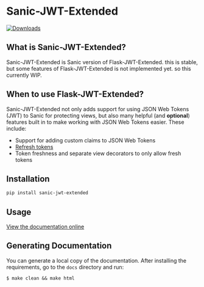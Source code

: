 # Sanic-JWT-Extended 
[![Downloads](https://pepy.tech/badge/sanic-jwt-extended)](https://pepy.tech/project/sanic-jwt-extended)

## What is Sanic-JWT-Extended?
Sanic-JWT-Extended is Sanic version of Flask-JWT-Extended. this is stable, 
but some features of Flask-JWT-Extended is not implemented yet. so this currently WIP.

## When to use Flask-JWT-Extended?
Sanic-JWT-Extended not only adds support for using JSON Web Tokens (JWT) to Sanic for protecting views,
but also many helpful (and **optional**) features  built in to make working with JSON Web Tokens
easier. These include:

* Support for adding custom claims to JSON Web Tokens
* [Refresh tokens](https://auth0.com/blog/refresh-tokens-what-are-they-and-when-to-use-them/)
* Token freshness and separate view decorators to only allow fresh tokens

## Installation
```bash
pip install sanic-jwt-extended
```

## Usage
[View the documentation online](http://sanic-jwt-extended.readthedocs.io/en/latest/)

## Generating Documentation
You can generate a local copy of the documentation. After installing the requirements,
go to the `docs` directory and run:
```
$ make clean && make html
```

